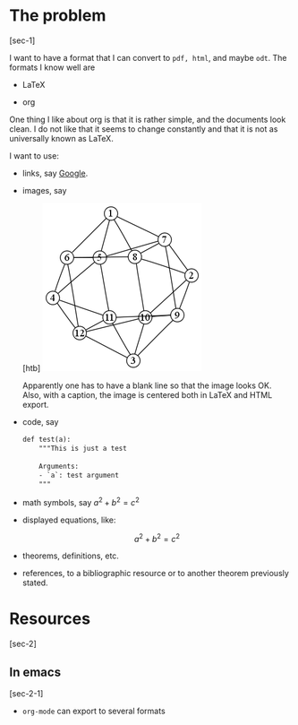 The problem
===========

[sec-1]

I want to have a format that I can convert to `pdf, html`, and maybe
`odt`. The formats I know well are

-   LaTeX

-   org

One thing I like about org is that it is rather simple, and the
documents look clean. I do not like that it seems to change constantly
and that it is not as universally known as LaTeX.

I want to use:

-   links, say [Google](http://google.com).

-   images, say

    [htb] ![A test image](./clock.png "fig:")

    Apparently one has to have a blank line so that the image looks OK.
    Also, with a caption, the image is centered both in LaTeX and HTML
    export.

-   code, say

        def test(a):
            """This is just a test

            Arguments:
            - `a`: test argument
            """

-   math symbols, say $a^{2}+b^{2}=c^{2}$

-   displayed equations, like:

    $$a^{2}+b^{2}=c^{2}$$

-   theorems, definitions, etc.

-   references, to a bibliographic resource or to another theorem
    previously stated.

Resources
=========

[sec-2]

In emacs
--------

[sec-2-1]

-   `org-mode` can export to several formats


